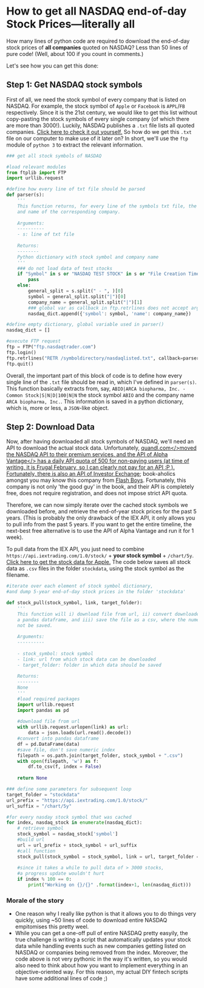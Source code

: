 
# How to get all NASDAQ end-of-day Stock Prices—literally all

How many lines of python code are required to download the end-of-day stock prices of **all companies** quoted on NASDAQ? Less than 50 lines of pure code! (Well, about 100 if you count in comments.)

Let's see how you can get this done:

## Step 1: Get NASDAQ stock symbols

First of all, we need the stock symbol of every company that is listed on NASDAQ. For example, the stock symbol of `Apple` or `Facebook` is `APPL`/`FB` respectively. Since it is the 21st century, we would like to get this list without copy-pasting the stock symbols of every single company (of which there are more than 3000!). Luckily, NASDAQ publishes a `.txt` file lists all quoted companies. [Click here to check it out yourself.](ftp://ftp.nasdaqtrader.com/symboldirectory/nasdaqlisted.txt) So how do we get this `.txt` file on our computer to make use of it later on? In short, we'll use the `ftp` module of `python 3` to extract the relevant information.

``` Python
### get all stock symbols of NASDAQ

#load relevant modules
from ftplib import FTP
import urllib.request

#define how every line of txt file should be parsed
def parser(s):
	'''
	This function returns, for every line of the symbols txt file, the stock symbol
	and name of the corresponding company.
	
	Arguments:
	----------
	- s: line of txt file
	
	Returns:
	--------
	Python dictionary with stock symbol and company name
	'''
	### do not load data of test stocks
	if "Symbol" in s or "NASDAQ TEST STOCK" in s or "File Creation Time" in s or "Pilot Test" in s:
		pass
	else:
		general_split = s.split(" - ", )[0]
		symbol = general_split.split("|")[0]
		company_name = general_split.split("|")[1]
		### global var as callback in ftp.retrlines does not accept arguments
		nasdaq_dict.append({'symbol': symbol, 'name': company_name})

#define empty dictionary, global variable used in parser()
nasdaq_dict = []

#execute FTP request
ftp = FTP("ftp.nasdaqtrader.com")
ftp.login()
ftp.retrlines("RETR /symboldirectory/nasdaqlisted.txt", callback=parser)
ftp.quit()
```

Overall, the important part of this block of code is to define how every single line of the `.txt` file should be read in, which I've defined in `parser(s)`. This function basically extracts from, say, `ABIO|ARCA biopharma, Inc. - Common Stock|S|N|D|100|N|N` the stock symbol `ABIO` and the company name `ARCA biopharma, Inc.`. This information is saved in a python dictionary, which is, more or less, a `JSON`-like object.

## Step 2: Download Data

Now, after having downloaded all stock symbols of NASDAQ, we'll need an API to download the actual stock data. Unfortunately, <a href="https://www.quandl.com/" target="_blank">quandl.com</>moved the NASDAQ API to their premium services, and the API of <a href="https://www.alphavantage.co/" target="_blank">Alpha Vantage</> has a daily API quota of 500 for non-paying users (at time of writing, it is Frugal February, so I can clearly not pay for an API :P ). Fortunately, there is also an API of <a href="https://iextrading.com/" target="_blank">Investor Exchange</a>; book-aholics amongst you may know this company from <a href="https://en.wikipedia.org/wiki/Flash_Boys" target="_blank">Flash Boys</a>. Fortunately, this company is not only 'the good guy' in the book, and their API is completely free, does not require registration, and does not impose strict API quota.

Therefore, we can now simply iterate over the cached stock symbols we downloaded before, and retrieve the end-of-year stock prices for the past 5 years. (This is probably the only drawback of the IEX API, it only allows you to pull info from the past 5 years. If you want to get the entire timeline, the next-best free alternative is to use the API of Alpha Vantage and run it for 1 week).

To pull data from the IEX API, you just need to combine `https://api.iextrading.com/1.0/stock/` + **your stock symbol** + `/chart/5y`.
<a href="https://api.iextrading.com/1.0/stock/AAPL/chart/5y" target="_blank">Click here to get the stock data for Apple.</a>
The code below saves all stock data as `.csv` files in the folder `stockdata`, using the stock symbol as the filename.


``` Python
#iterate over each element of stock symbol dictionary, 
#and dump 5-year end-of-day stock prices in the folder 'stockdata'

def stock_pull(stock_symbol, link, target_folder):
	'''
	This function will i) download file from url, ii) convert downloaded file into
	a pandas dataframe, and iii) save the file as a csv, where the numeric index will
	not be saved.
	
	Arguments:
	----------
	
	- stock_symbol: stock symbol
	- link: url from which stock data can be downloaded
	- target_folder: folder in which data should be saved
	
	Returns:
	--------
	None
	'''
	#load required packages
	import urllib.request
	import pandas as pd
	
	#download file from url
	with urllib.request.urlopen(link) as url:
		data = json.loads(url.read().decode())
	#convert into pandas dataframe
	df = pd.DataFrame(data)
	#save file, don't save numeric index
	filepath = os.path.join(target_folder, stock_symbol + ".csv")
	with open(filepath, 'w') as f:
		df.to_csv(f, index = False)
		
	return None

### define some parameters for subsequent loop
target_folder = "stockdata"
url_prefix = "https://api.iextrading.com/1.0/stock/"
url_suffix = "/chart/5y"

#for every nasday stock symbol that was cached
for index, nasdaq_stock in enumerate(nasdaq_dict):
	# retrieve symbol
	stock_symbol = nasdaq_stock['symbol']
	#build url
	url = url_prefix + stock_symbol + url_suffix
	#call function
	stock_pull(stock_symbol = stock_symbol, link = url, target_folder = target_folder)
	
	#since it takes a while to pull data of > 3000 stocks, 
	#a progress update wouldn't hurt
	if index % 100 == 0:
		print("Working on {}/{}" .format(index+1, len(nasdaq_dict)))
```

### Morale of the story

* One reason why I really like python is that it allows you to do things very quickly, using ~50 lines of code to download entire NASDAQ empitomises this pretty weel.
* While you can get a one-off pull of entire NASDAQ pretty easyily, the true challenge is writing a script that automatically updates your stock data while handling events such as new companies getting listed on NASDAQ or companies being removed from the index. Moreover, the code above is not very pythonic in the way it's written, so you would also need to think about how you want to implement everything in an objective-oriented way. For this reason, my actual DIY fintech scripts have some additional lines of code ;)
